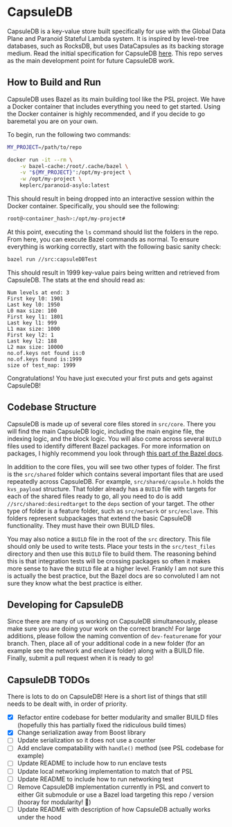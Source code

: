 # CapsuleDB

CapsuleDB is a key-value store built specifically for use with the Global Data Plane and Paranoid Stateful Lambda system.  It is inspired by level-tree databases, such as RocksDB, but uses DataCapsules as its backing storage medium.  Read the initial specification for CapsuleDB [here](https://people.eecs.berkeley.edu/~kubitron/courses/cs262a-F21/projects/reports/project18_report_ver3.pdf).  This repo serves as the main development point for future CapsuleDB work.  

## How to Build and Run

CapsuleDB uses Bazel as its main building tool like the PSL project.  We have a Docker container that includes everything you need to get started.  Using the Docker container is highly recommended, and if you decide to go baremetal you are on your own.

To begin, run the following two commands:

```bash
MY_PROJECT=/path/to/repo

docker run -it --rm \
    -v bazel-cache:/root/.cache/bazel \
    -v "${MY_PROJECT}":/opt/my-project \
    -w /opt/my-project \
    keplerc/paranoid-asylo:latest 
```

This should result in being dropped into an interactive session within the Docker container.  Specifically, you should see the following:

```bash
root@<container_hash>:/opt/my-project#
```

At this point, executing the `ls` command should list the folders in the repo.  From here, you can execute Bazel commands as normal.  To ensure everything is working correctly, start with the following basic sanity check:

```bash
bazel run //src:capsuleDBTest
```

This should result in 1999 key-value pairs being written and retrieved from CapsuleDB.  The stats at the end should read as:

```text
Num levels at end: 3
First key l0: 1901
Last key l0: 1950
L0 max size: 100
First key l1: 1801
Last key l1: 999
L1 max size: 1000
First key l2: 1
Last key l2: 188
L2 max size: 10000
no.of.keys not found is:0
no.of.keys found is:1999
size of test_map: 1999
```

Congratulations!  You have just executed your first puts and gets against CapsuleDB!

## Codebase Structure

CapsuleDB is made up of several core files stored in `src/core`.  There you will find the main CapsuleDB logic, including the main engine file, the indexing logic, and the block logic.  You will also come across several `BUILD` files used to identify different Bazel packages.  For more information on packages, I highly recommend you look through [this part of the Bazel docs](https://docs.bazel.build/versions/main/tutorial/cpp.html).

In addition to the core files, you will see two other types of folder.  The first is the `src/shared` folder which contains several important files that are used repeatedly across CapsuleDB.  For example, `src/shared/capsule.h` holds the `kvs_payload` structure.  That folder already has a `BUILD` file with targets for each of the shared files ready to go, all you need to do is add `//src/shared:desiredtarget` to the `deps` section of your target.  The other type of folder is a feature folder, such as `src/network` or `src/enclave`.  This folders represent subpackages that extend the basic CapsuleDB functionality.  They must have their own BUILD files.  

You may also notice a `BUILD` file in the root of the `src` directory.  This file should only be used to write tests.  Place your tests in the `src/test_files` directory and then use this `BUILD` file to build them.  The reasoning behind this is that integration tests will be crossing packages so often it makes more sense to have the `BUILD` file at a higher level.  Frankly I am not sure this is actually the best practice, but the Bazel docs are so convoluted I am not sure they know what the best practice is either.  

## Developing for CapsuleDB

Since there are many of us working on CapsuleDB simultaneously, please make sure you are doing your work on the correct branch!  For large additions, please follow the naming convention of `dev-featurename` for your branch.  Then, place all of your additional code in a new folder (for an example see the network and enclave folder) along with a BUILD file.  Finally, submit a pull request when it is ready to go!

## CapsuleDB TODOs

There is lots to do on CapsuleDB!  Here is a short list of things that still needs to be dealt with, in order of priority.

- [x] Refactor entire codebase for better modularity and smaller BUILD files (hopefully this has partially fixed the ridiculous build times)
- [x] Change serialization away from Boost library
- [ ] Update serialization so it does not use a counter
- [ ] Add enclave compatability with `handle()` method (see PSL codebase for example)
- [ ] Update README to include how to run enclave tests
- [ ] Update local networking implementation to match that of PSL
- [ ] Update README to include how to run networking test
- [ ] Remove CapsuleDB implementation currently in PSL and convert to either Git submodule or use a Bazel load targeting this repo / version (hooray for modularity! :tada:)
- [ ] Update README with description of how CapsuleDB actually works under the hood
